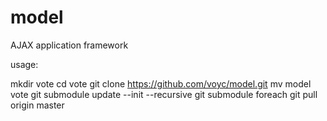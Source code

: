# model
AJAX application framework

usage:

mkdir vote
cd vote
git clone https://github.com/voyc/model.git
mv model vote
git submodule update --init --recursive
git submodule foreach git pull origin master

